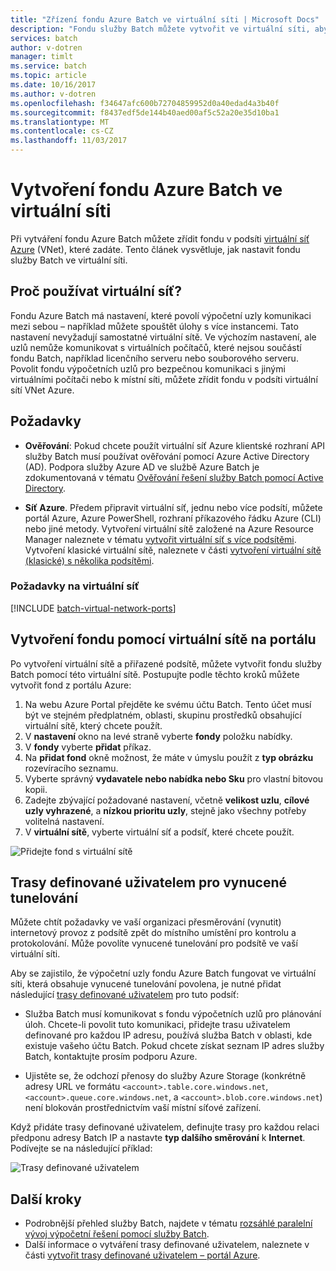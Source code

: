 ```yaml
---
title: "Zřízení fondu Azure Batch ve virtuální síti | Microsoft Docs"
description: "Fondu služby Batch můžete vytvořit ve virtuální síti, aby výpočetní uzly bezpečně komunikovat s ostatních virtuálních počítačů v síti, jako je například souborový server."
services: batch
author: v-dotren
manager: timlt
ms.service: batch
ms.topic: article
ms.date: 10/16/2017
ms.author: v-dotren
ms.openlocfilehash: f34647afc600b72704859952d0a40edad4a3b40f
ms.sourcegitcommit: f8437edf5de144b40aed00af5c52a20e35d10ba1
ms.translationtype: MT
ms.contentlocale: cs-CZ
ms.lasthandoff: 11/03/2017
---
```

# <a name="create-an-azure-batch-pool-in-a-virtual-network"></a>Vytvoření fondu Azure Batch ve virtuální síti


Při vytváření fondu Azure Batch můžete zřídit fondu v podsíti [virtuální síť Azure](../virtual-network/virtual-networks-overview.md) (VNet), které zadáte. Tento článek vysvětluje, jak nastavit fondu služby Batch ve virtuální síti. 



## <a name="why-use-a-vnet"></a>Proč používat virtuální síť?


Fondu Azure Batch má nastavení, které povolí výpočetní uzly komunikaci mezi sebou – například můžete spouštět úlohy s více instancemi. Tato nastavení nevyžadují samostatné virtuální sítě. Ve výchozím nastavení, ale uzlů nemůže komunikovat s virtuálních počítačů, které nejsou součástí fondu Batch, například licenčního serveru nebo souborového serveru. Povolit fondu výpočetních uzlů pro bezpečnou komunikaci s jinými virtuálními počítači nebo k místní síti, můžete zřídit fondu v podsíti virtuální sítí VNet Azure. 



## <a name="prerequisites"></a>Požadavky

* **Ověřování**: Pokud chcete použít virtuální síť Azure klientské rozhraní API služby Batch musí používat ověřování pomocí Azure Active Directory (AD). Podpora služby Azure AD ve službě Azure Batch je zdokumentovaná v tématu [Ověřování řešení služby Batch pomocí Active Directory](batch-aad-auth.md). 

* **Síť Azure**. Předem připravit virtuální síť, jednu nebo více podsítí, můžete portál Azure, Azure PowerShell, rozhraní příkazového řádku Azure (CLI) nebo jiné metody. Vytvoření virtuální sítě založené na Azure Resource Manager naleznete v tématu [vytvořit virtuální síť s více podsítěmi](../virtual-network/virtual-networks-create-vnet-arm-pportal.md). Vytvoření klasické virtuální sítě, naleznete v části [vytvoření virtuální sítě (klasické) s několika podsítěmi](../virtual-network/create-virtual-network-classic.md).

### <a name="vnet-requirements"></a>Požadavky na virtuální síť
[!INCLUDE [batch-virtual-network-ports](../../includes/batch-virtual-network-ports.md)]
    
## <a name="create-a-pool-with-a-vnet-in-the-portal"></a>Vytvoření fondu pomocí virtuální sítě na portálu

Po vytvoření virtuální sítě a přiřazené podsítě, můžete vytvořit fondu služby Batch pomocí této virtuální sítě. Postupujte podle těchto kroků můžete vytvořit fond z portálu Azure: 



1. Na webu Azure Portal přejděte ke svému účtu Batch. Tento účet musí být ve stejném předplatném, oblasti, skupinu prostředků obsahující virtuální sítě, který chcete použít. 
2. V **nastavení** okno na levé straně vyberte **fondy** položku nabídky.
3. V **fondy** vyberte **přidat** příkaz.
4. Na **přidat fond** okně možnost, že máte v úmyslu použít z **typ obrázku** rozevíracího seznamu. 
5. Vyberte správný **vydavatele nebo nabídka nebo Sku** pro vlastní bitovou kopii.
6. Zadejte zbývající požadované nastavení, včetně **velikost uzlu**, **cílové uzly vyhrazené**, a **nízkou prioritu uzly**, stejně jako všechny potřeby volitelná nastavení.
7. V **virtuální sítě**, vyberte virtuální síť a podsíť, které chcete použít.
  
  ![Přidejte fond s virtuální sítě](./media/batch-virtual-network/add-vnet-pool.png)

## <a name="user-defined-routes-for-forced-tunneling"></a>Trasy definované uživatelem pro vynucené tunelování

Můžete chtít požadavky ve vaší organizaci přesměrování (vynutit) internetový provoz z podsítě zpět do místního umístění pro kontrolu a protokolování. Může povolíte vynucené tunelování pro podsítě ve vaší virtuální síti. 

Aby se zajistilo, že výpočetní uzly fondu Azure Batch fungovat ve virtuální síti, která obsahuje vynucené tunelování povolena, je nutné přidat následující [trasy definované uživatelem](../virtual-network/virtual-networks-udr-overview.md) pro tuto podsíť:

* Služba Batch musí komunikovat s fondu výpočetních uzlů pro plánování úloh. Chcete-li povolit tuto komunikaci, přidejte trasu uživatelem definované pro každou IP adresu, používá služba Batch v oblasti, kde existuje vašeho účtu Batch. Pokud chcete získat seznam IP adres služby Batch, kontaktujte prosím podporu Azure.

* Ujistěte se, že odchozí přenosy do služby Azure Storage (konkrétně adresy URL ve formátu `<account>.table.core.windows.net`, `<account>.queue.core.windows.net`, a `<account>.blob.core.windows.net`) není blokován prostřednictvím vaší místní síťové zařízení.

Když přidáte trasy definované uživatelem, definujte trasy pro každou relaci předponu adresy Batch IP a nastavte **typ dalšího směrování** k **Internet**. Podívejte se na následující příklad:

![Trasy definované uživatelem](./media/batch-virtual-network/user-defined-route.png)

## <a name="next-steps"></a>Další kroky

- Podrobnější přehled služby Batch, najdete v tématu [rozsáhlé paralelní vývoj výpočetní řešení pomocí služby Batch](batch-api-basics.md).
- Další informace o vytváření trasy definované uživatelem, naleznete v části [vytvořit trasy definované uživatelem – portál Azure](../virtual-network/create-user-defined-route-portal.md).
